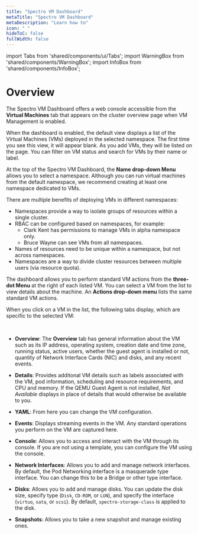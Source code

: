 ```yaml
---
title: "Spectro VM Dashboard"
metaTitle: "Spectro VM Dashboard"
metaDescription: "Learn how to"
icon: " "
hideToC: false
fullWidth: false
---
```


import Tabs from 'shared/components/ui/Tabs';
import WarningBox from 'shared/components/WarningBox';
import InfoBox from 'shared/components/InfoBox';


# Overview

The Spectro VM Dashboard offers a web console accessible from the **Virtual Machines** tab that appears on the cluster overview page when VM Management is enabled. 

When the dashboard is enabled, the default view displays a list of the Virtual Machines (VMs) deployed in the selected namespace. The first time you see this view, it will appear blank. As you add VMs, they will be listed on the page. You can filter on VM status and search for VMs by their name or label.

At the top of the Spectro VM Dashboard, the **Name drop-down Menu** allows you to select a namespace. Although you can run virtual machines from the default namespace, we recommend creating at least one namespace dedicated to VMs.

<WarningBox>

There are multiple benefits of deploying VMs in different namespaces:

* Namespaces provide a way to isolate groups of resources within a single cluster.
* RBAC can be configured based on namespaces, for example:
  * Clark Kent has permissions to manage VMs in alpha namespace only.
  * Bruce Wayne can see VMs from all namespaces.
* Names of resources need to be unique within a namespace, but not across namespaces.
* Namespaces are a way to divide cluster resources between multiple users (via resource quota).

</WarningBox>

The dashboard allows you to perform standard VM actions from the **three-dot Menu** at the right of each listed VM. You can select a VM from the list to view details about the machine. An **Actions drop-down menu** lists the same standard VM actions. 

When you click on a VM in the list, the following tabs display, which are specific to the selected VM:

<br />

- **Overview**: The **Overview** tab has general information about the VM such as its IP address, operating system, creation date and time zone, running status, active users, whether the guest agent is installed or not, quantity of Network Interface Cards (NIC) and disks, and any recent events. 


- **Details**: Provides additonal VM details such as labels associated with the VM, pod information, scheduling and resource requirements, and CPU and memory. If the QEMU Guest Agent is not installed, *Not Available* displays in place of details that would otherwise be available to you.


- **YAML**: From here you can change the VM configuration.


- **Events**: Displays streaming events in the VM. Any standard operations you perform on the VM are captured here.  


- **Console**: Allows you to access and interact with the VM through its console. If you are not using a template, you can configure the VM using the console.


- **Network Interfaces**: Allows you to add and manage network interfaces. By default, the Pod Networking interface is a masquerade type interface. You can change this to be a Bridge or other type interface.


- **Disks**: Allows you to add and manage disks. You can update the disk size, specify type (`Disk`, `CD-ROM`, or `LUN`), and specify the interface (`virtuo`, `sata`, or `scsi`).  By default, `spectro-storage-class` is applied to the disk.


- **Snapshots**: Allows you to take a new snapshot and manage existing ones. 

